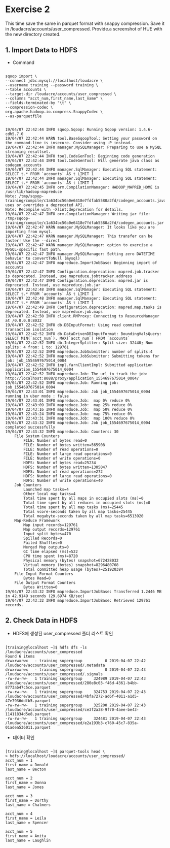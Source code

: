 # Exercise 2
This time save the same in parquet format with snappy compression. Save it in /loudacre/accounts/user_compressed. 
Provide.a screenshot of HUE with the new directory created.

## 1. Import Data to HDFS
- Command
<pre><code>
sqoop import \
--connect jdbc:mysql://localhost/loudacre \
--username training --password training \
--table accounts \
--target-dir /loudacre/accounts/user_compressed \
--columns "acct_num,first_name,last_name" \
--fields-terminated-by "\t" \
--compression-codec \
org.apache.hadoop.io.compress.SnappyCodec \
--as-parquetfile
</pre></code>

<pre><code>
19/04/07 22:42:44 INFO sqoop.Sqoop: Running Sqoop version: 1.4.6-cdh5.7.0
19/04/07 22:42:44 WARN tool.BaseSqoopTool: Setting your password on the command-line is insecure. Consider using -P instead.
19/04/07 22:42:44 INFO manager.MySQLManager: Preparing to use a MySQL streaming resultset.
19/04/07 22:42:44 INFO tool.CodeGenTool: Beginning code generation
19/04/07 22:42:44 INFO tool.CodeGenTool: Will generate java class as codegen_accounts
19/04/07 22:42:44 INFO manager.SqlManager: Executing SQL statement: SELECT t.* FROM `accounts` AS t LIMIT 1
19/04/07 22:42:44 INFO manager.SqlManager: Executing SQL statement: SELECT t.* FROM `accounts` AS t LIMIT 1
19/04/07 22:42:45 INFO orm.CompilationManager: HADOOP_MAPRED_HOME is /usr/lib/hadoop-mapreduce
Note: /tmp/sqoop-training/compile/c1a634bc50a0e6418e7fdfab5580a2fd/codegen_accounts.java uses or overrides a deprecated API.
Note: Recompile with -Xlint:deprecation for details.
19/04/07 22:42:47 INFO orm.CompilationManager: Writing jar file: /tmp/sqoop-training/compile/c1a634bc50a0e6418e7fdfab5580a2fd/codegen_accounts.jar
19/04/07 22:42:47 WARN manager.MySQLManager: It looks like you are importing from mysql.
19/04/07 22:42:47 WARN manager.MySQLManager: This transfer can be faster! Use the --direct
19/04/07 22:42:47 WARN manager.MySQLManager: option to exercise a MySQL-specific fast path.
19/04/07 22:42:47 INFO manager.MySQLManager: Setting zero DATETIME behavior to convertToNull (mysql)
19/04/07 22:42:47 INFO mapreduce.ImportJobBase: Beginning import of accounts
19/04/07 22:42:47 INFO Configuration.deprecation: mapred.job.tracker is deprecated. Instead, use mapreduce.jobtracker.address
19/04/07 22:42:47 INFO Configuration.deprecation: mapred.jar is deprecated. Instead, use mapreduce.job.jar
19/04/07 22:42:48 INFO manager.SqlManager: Executing SQL statement: SELECT t.* FROM `accounts` AS t LIMIT 1
19/04/07 22:42:48 INFO manager.SqlManager: Executing SQL statement: SELECT t.* FROM `accounts` AS t LIMIT 1
19/04/07 22:42:49 INFO Configuration.deprecation: mapred.map.tasks is deprecated. Instead, use mapreduce.job.maps
19/04/07 22:42:50 INFO client.RMProxy: Connecting to ResourceManager at /0.0.0.0:8032
19/04/07 22:42:52 INFO db.DBInputFormat: Using read commited transaction isolation
19/04/07 22:42:52 INFO db.DataDrivenDBInputFormat: BoundingValsQuery: SELECT MIN(`acct_num`), MAX(`acct_num`) FROM `accounts`
19/04/07 22:42:52 INFO db.IntegerSplitter: Split size: 32440; Num splits: 4 from: 1 to: 129761
19/04/07 22:42:52 INFO mapreduce.JobSubmitter: number of splits:4
19/04/07 22:42:52 INFO mapreduce.JobSubmitter: Submitting tokens for job: job_1554697675014_0004
19/04/07 22:42:52 INFO impl.YarnClientImpl: Submitted application application_1554697675014_0004
19/04/07 22:42:52 INFO mapreduce.Job: The url to track the job: http://localhost:8088/proxy/application_1554697675014_0004/
19/04/07 22:42:52 INFO mapreduce.Job: Running job: job_1554697675014_0004
19/04/07 22:43:01 INFO mapreduce.Job: Job job_1554697675014_0004 running in uber mode : false
19/04/07 22:43:01 INFO mapreduce.Job:  map 0% reduce 0%
19/04/07 22:43:09 INFO mapreduce.Job:  map 25% reduce 0%
19/04/07 22:43:16 INFO mapreduce.Job:  map 50% reduce 0%
19/04/07 22:43:24 INFO mapreduce.Job:  map 75% reduce 0%
19/04/07 22:43:31 INFO mapreduce.Job:  map 100% reduce 0%
19/04/07 22:43:32 INFO mapreduce.Job: Job job_1554697675014_0004 completed successfully
19/04/07 22:43:32 INFO mapreduce.Job: Counters: 30
	File System Counters
		FILE: Number of bytes read=0
		FILE: Number of bytes written=565908
		FILE: Number of read operations=0
		FILE: Number of large read operations=0
		FILE: Number of write operations=0
		HDFS: Number of bytes read=25234
		HDFS: Number of bytes written=1305047
		HDFS: Number of read operations=272
		HDFS: Number of large read operations=0
		HDFS: Number of write operations=40
	Job Counters 
		Launched map tasks=4
		Other local map tasks=4
		Total time spent by all maps in occupied slots (ms)=0
		Total time spent by all reduces in occupied slots (ms)=0
		Total time spent by all map tasks (ms)=25445
		Total vcore-seconds taken by all map tasks=25445
		Total megabyte-seconds taken by all map tasks=6513920
	Map-Reduce Framework
		Map input records=129761
		Map output records=129761
		Input split bytes=470
		Spilled Records=0
		Failed Shuffles=0
		Merged Map outputs=0
		GC time elapsed (ms)=522
		CPU time spent (ms)=8720
		Physical memory (bytes) snapshot=672428032
		Virtual memory (bytes) snapshot=8296480768
		Total committed heap usage (bytes)=251920384
	File Input Format Counters 
		Bytes Read=0
	File Output Format Counters 
		Bytes Written=0
19/04/07 22:43:32 INFO mapreduce.ImportJobBase: Transferred 1.2446 MB in 42.9149 seconds (29.6974 KB/sec)
19/04/07 22:43:32 INFO mapreduce.ImportJobBase: Retrieved 129761 records.
</pre></code>

## 2. Check Data in HDFS
- HDFS에 생성된 user_compressed 폴더 리스트 확인 
<pre><code>
[training@localhost ~]$ hdfs dfs -ls /loudacre/accounts/user_compressed
Found 6 items
drwxrwxrwx   - training supergroup          0 2019-04-07 22:42 /loudacre/accounts/user_compressed/.metadata
drwxrwxrwx   - training supergroup          0 2019-04-07 22:43 /loudacre/accounts/user_compressed/.signals
-rw-rw-rw-   1 training supergroup     324989 2019-04-07 22:43 /loudacre/accounts/user_compressed/280e8c03-f46d-4361-b4bb-8773ab47c5ce.parquet
-rw-rw-rw-   1 training supergroup     324753 2019-04-07 22:43 /loudacre/accounts/user_compressed/4bfa7272-ad6f-4011-a1d5-47e7936ddfb5.parquet
-rw-rw-rw-   1 training supergroup     325200 2019-04-07 22:43 /loudacre/accounts/user_compressed/ce3f2a38-9f70-4aee-be43-11411834d5e8.parquet
-rw-rw-rw-   1 training supergroup     324481 2019-04-07 22:43 /loudacre/accounts/user_compressed/e2a193b3-c760-45c7-835a-01adea536011.parquet
</pre></code>

- 데이터 확인
<pre><code>
[training@localhost ~]$ parquet-tools head \
> hdfs://localhost/loudacre/accounts/user_compressed/
acct_num = 1
first_name = Donald
last_name = Becton

acct_num = 2
first_name = Donna
last_name = Jones

acct_num = 3
first_name = Dorthy
last_name = Chalmers

acct_num = 4
first_name = Leila
last_name = Spencer

acct_num = 5
first_name = Anita
last_name = Laughlin
</pre></code>
